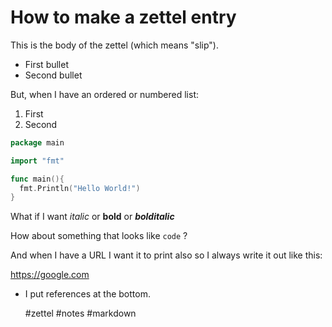 # How to make a zettel entry

This is the body of the zettel (which means "slip").

* First bullet
* Second bullet

But, when I have an ordered or numbered list:

1. First
2. Second

```go
package main

import "fmt"

func main(){
  fmt.Println("Hello World!")
}
```
What if I want *italic* or **bold** or ***bolditalic***

How about something that looks like `code` ? 

And when I have a URL I want it to print also so I always write it out like this:

https://google.com

* I put references at the bottom.

    #zettel #notes #markdown
